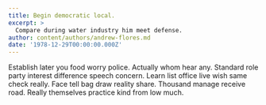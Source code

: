```yaml
---
title: Begin democratic local.
excerpt: >
  Compare during water industry him meet defense.
author: content/authors/andrew-flores.md
date: '1978-12-29T00:00:00.000Z'
---
```

Establish later you food worry police. Actually whom hear any. Standard role party interest difference speech concern. Learn list office live wish same check really. Face tell bag draw reality share. Thousand manage receive road. Really themselves practice kind from low much.